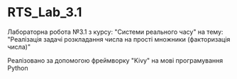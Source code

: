 # RTS_Lab_3.1
Лабораторна робота №3.1 з курсу: "Системи реального часу"
на тему: "Реалізація задачі розкладання числа на прості множники (факторизація числа)"

Реалізовано за допомогою фреймворку "Kivy" на мові програмування Python

